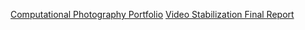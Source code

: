 [Computational Photography Portfolio](VideoStabilization/portfolio.pdf)
[Video Stabilization Final Report](VideoStabilization/finalreport.pdf)
